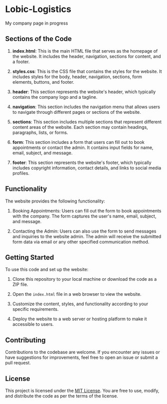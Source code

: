 # Lobic-Logistics
My company page in progress

## Sections of the Code

1. **index.html**: This is the main HTML file that serves as the homepage of the website. It includes the header, navigation, sections for content, and a footer.

2. **styles.css**: This is the CSS file that contains the styles for the website. It includes styles for the body, header, navigation, sections, form elements, buttons, and footer.

3. **header**: This section represents the website's header, which typically contains the company logo and a tagline.

4. **navigation**: This section includes the navigation menu that allows users to navigate through different pages or sections of the website.

5. **sections**: This section includes multiple sections that represent different content areas of the website. Each section may contain headings, paragraphs, lists, or forms.

6. **form**: This section includes a form that users can fill out to book appointments or contact the admin. It contains input fields for name, email, subject, and message.

7. **footer**: This section represents the website's footer, which typically includes copyright information, contact details, and links to social media profiles.

## Functionality

The website provides the following functionality:

1. Booking Appointments: Users can fill out the form to book appointments with the company. The form captures the user's name, email, subject, and message.

2. Contacting the Admin: Users can also use the form to send messages and inquiries to the website admin. The admin will receive the submitted form data via email or any other specified communication method.

## Getting Started

To use this code and set up the website:

1. Clone this repository to your local machine or download the code as a ZIP file.

2. Open the `index.html` file in a web browser to view the website.

3. Customize the content, styles, and functionality according to your specific requirements.

4. Deploy the website to a web server or hosting platform to make it accessible to users.

## Contributing

Contributions to the codebase are welcome. If you encounter any issues or have suggestions for improvements, feel free to open an issue or submit a pull request.

## License

This project is licensed under the [MIT License](LICENSE). You are free to use, modify, and distribute the code as per the terms of the license.

